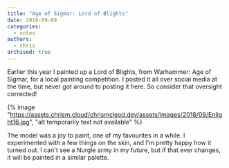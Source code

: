 ```yaml
---
title: "Age of Sigmar: Lord of Blights"
date: 2018-09-09
categories:
  - notes
authors:
  - chris
archived: true
---
```


Earlier this year I painted up a Lord of Blights, from Warhammer: Age of Sigmar, for a local painting competition. I posted it all over social media at the time, but never got around to posting it here. So consider that oversight corrected!

{% image "https://assets.chrism.cloud/chrismcleod.dev/assets/images/2018/09/Enlight16.jpg", "alt temporarily text not available" %}

The model was a joy to paint, one of my favourites in a while. I experimented with a few things on the skin, and I'm pretty happy how it turned out. I can't see a Nurgle army in my future, but if that ever changes, it will be painted in a similar palette.
